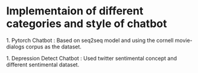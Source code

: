 <h1>Implementaion of different categories and style of chatbot</h1>
<p>1. Pytorch Chatbot : Based on seq2seq model and using the cornell movie-dialogs corpus as the dataset.</p>
<p>1. Depression Detect Chatbot : Used twitter sentimental concept and different sentimental dataset.</p>
